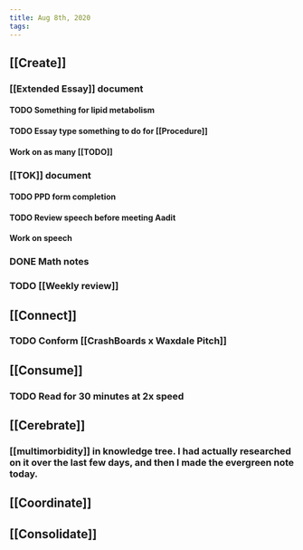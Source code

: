 ```yaml
---
title: Aug 8th, 2020
tags:
---
```


## 
## [[Create]]
### [[Extended Essay]] document
#### TODO Something for lipid metabolism
#### TODO Essay type something to do for [[Procedure]]
#### Work on as many [[TODO]]
### [[TOK]] document
#### TODO PPD form completion
#### TODO Review speech before meeting Aadit
#### Work on speech
### DONE Math notes
### TODO [[Weekly review]]
## [[Connect]]
### TODO Conform [[CrashBoards x Waxdale Pitch]]
## [[Consume]]
### TODO Read for 30 minutes at 2x speed
## [[Cerebrate]]
### [[multimorbidity]] in knowledge tree. I had actually researched on it over the last few days, and then I made the evergreen note today.
## [[Coordinate]]
## [[Consolidate]]
